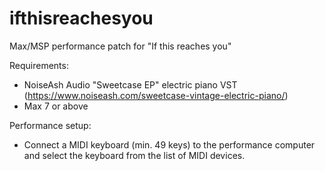 # ifthisreachesyou
Max/MSP performance patch for "If this reaches you"

Requirements:
- NoiseAsh Audio "Sweetcase EP" electric piano VST (https://www.noiseash.com/sweetcase-vintage-electric-piano/)
- Max 7 or above

Performance setup:
- Connect a MIDI keyboard (min. 49 keys) to the performance computer and select the keyboard from the list of MIDI devices.
